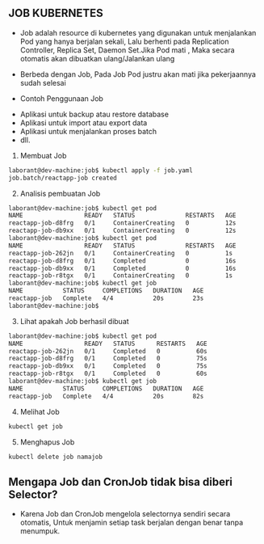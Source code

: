 ## JOB KUBERNETES
* Job adalah resource di kubernetes yang digunakan untuk menjalankan Pod yang hanya berjalan sekali, Lalu berhenti
pada Replication Controller, Replica Set, Daemon Set.Jika Pod mati
, Maka secara otomatis akan dibuatkan ulang/Jalankan ulang

* Berbeda dengan Job, Pada Job Pod justru akan mati jika pekerjaannya sudah selesai

* Contoh Penggunaan Job
- Aplikasi untuk backup atau restore database
- Aplikasi untuk import atau export data
- Aplikasi untuk menjalankan proses batch
- dll.

1. Membuat Job
```bash
laborant@dev-machine:job$ kubectl apply -f job.yaml 
job.batch/reactapp-job created
```

2. Analisis pembuatan Job
```bash
laborant@dev-machine:job$ kubectl get pod
NAME                 READY   STATUS              RESTARTS   AGE
reactapp-job-d8frg   0/1     ContainerCreating   0          12s
reactapp-job-db9xx   0/1     ContainerCreating   0          12s
laborant@dev-machine:job$ kubectl get pod
NAME                 READY   STATUS              RESTARTS   AGE
reactapp-job-262jn   0/1     ContainerCreating   0          1s
reactapp-job-d8frg   0/1     Completed           0          16s
reactapp-job-db9xx   0/1     Completed           0          16s
reactapp-job-r8tgx   0/1     ContainerCreating   0          1s
laborant@dev-machine:job$ kubectl get job
NAME           STATUS     COMPLETIONS   DURATION   AGE
reactapp-job   Complete   4/4           20s        23s
laborant@dev-machine:job$ 
```

3. Lihat apakah Job berhasil dibuat
```bash
laborant@dev-machine:job$ kubectl get pod
NAME                 READY   STATUS      RESTARTS   AGE
reactapp-job-262jn   0/1     Completed   0          60s
reactapp-job-d8frg   0/1     Completed   0          75s
reactapp-job-db9xx   0/1     Completed   0          75s
reactapp-job-r8tgx   0/1     Completed   0          60s
laborant@dev-machine:job$ kubectl get job
NAME           STATUS     COMPLETIONS   DURATION   AGE
reactapp-job   Complete   4/4           20s        82s
```

4. Melihat Job
```bash
kubectl get job
```

5. Menghapus Job
```bash
kubectl delete job namajob
```

## Mengapa Job dan CronJob tidak bisa diberi Selector?
- Karena Job dan CronJob mengelola selectornya sendiri secara otomatis, Untuk menjamin setiap task berjalan dengan benar tanpa menumpuk.

